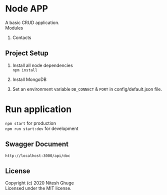 # Node APP

A basic CRUD application.\
Modules 
1. Contacts

## Project Setup
1. Install all node dependencies \
```npm install```

2. Install MongoDB

3. Set an environment variable ```DB_CONNECT``` & ```PORT``` in config/default.json file.

# Run application
```npm start``` for production \
```npm run start:dev``` for development

## Swagger Document
```http://localhost:3000/api/doc```

## License
Copyright (c) 2020 Nitesh Ghuge \
Licensed under the MIT license.